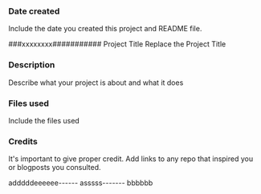 ### Date created
Include the date you created this project and README file.

###xxxxxxxx########### Project Title
Replace the Project Title

### Description
Describe what your project is about and what it does

### Files used
Include the files used

### Credits
It's important to give proper credit. Add links to any repo that inspired you or blogposts you consulted.

adddddeeeeee------
asssss-------
bbbbbb


